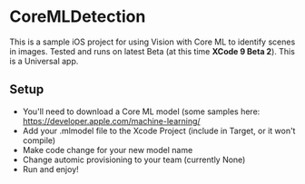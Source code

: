 # CoreMLDetection
This is a sample iOS project for using Vision with Core ML to identify scenes in images.
Tested and runs on latest Beta (at this time **XCode 9 Beta 2**). This is a Universal app.

## Setup
* You'll need to download a Core ML model (some samples here: https://developer.apple.com/machine-learning/
* Add your .mlmodel file to the Xcode Project (include in Target, or it won't compile)
* Make code change for your new model name
* Change automic provisioning to your team (currently None)
* Run and enjoy!
